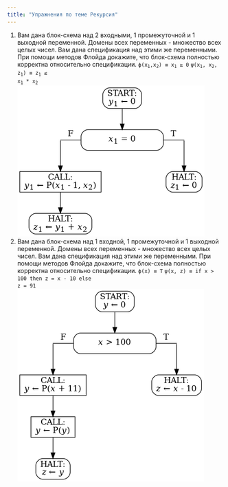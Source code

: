 ```yaml
---
title: "Упражнения по теме Рекурсия"
---
```


1. Вам дана блок-схема над 2 входными, 1 промежуточной
   и 1 выходной переменной. Домены всех переменных - множество
   всех целых чисел. Вам дана спецификация над этими же
   переменными. При помощи методов Флойда докажите, что
   блок-схема полностью корректна относительно спецификации.
<code>&straightphi;(x<sub>1</sub>,x<sub>2</sub>) &equiv; x<sub>1</sub> &geq; 0</code>
<code>&psi;(x<sub>1</sub>, x<sub>2</sub>, z<sub>1</sub>) &equiv; z<sub>1</sub> &leq; x<sub>1</sub> * x<sub>2</sub></code>
![(блок-схема к задаче 1)](x4_fig1.png)
1. Вам дана блок-схема над 1 входной, 1 промежуточной
   и 1 выходной переменной. Домены всех переменных - множество
   всех целых чисел. Вам дана спецификация над этими же
   переменными. При помощи методов Флойда докажите, что
   блок-схема полностью корректна относительно спецификации.
<code>&straightphi;(x) &equiv; T</code>
<code>&psi;(x, z) &equiv; if x > 100 then z = x - 10 else z = 91</code>
![(блок-схема к задаче 2)](x4_fig2.png)
